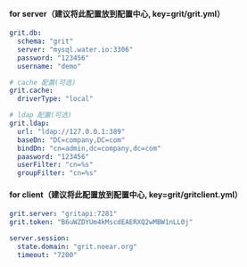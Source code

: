 
#### for server（建议将此配置放到配置中心, key=grit/grit.yml）

```yaml
grit.db:
  schema: "grit"
  server: "mysql.water.io:3306"
  password: "123456"
  username: "demo"

# cache 配置(可选)
grit.cache:
  driverType: "local"

# ldap 配置(可选)
grit.ldap:
  url: "ldap://127.0.0.1:389"
  baseDn: "DC=company,DC=com"
  bindDn: "cn=admin,dc=company,dc=com"
  paasword: "123456"
  userFilter: "cn=%s"
  groupFilter: "cn=%s"

```

#### for client（建议将此配置放到配置中心, key=grit/gritclient.yml）

```yaml
grit.server: "gritapi:7281"
grit.token: "B6uWZDYUm4kMscdEAERXQ2wMBW1nLL0j"

server.session:
  state.domain: "grit.noear.org"
  timeout: "7200"
```

